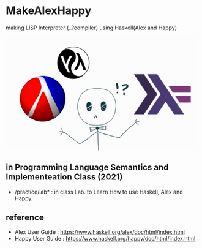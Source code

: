 # MakeAlexHappy
making LISP Interpreter (..?compiler) using Haskell(Alex and Happy) 

<img src="https://github.com/zetwhite/MakeAlexHappy/blob/master/thumbNail.jpg" width="500">

## in Programming Language Semantics and Implementeation Class (2021) 

* /practice/lab* : in class Lab. to Learn How to use Haskell, Alex and Happy. 

## reference 
* Alex User Guide : https://www.haskell.org/alex/doc/html/index.html 
* Happy User Guide : https://www.haskell.org/happy/doc/html/index.html 